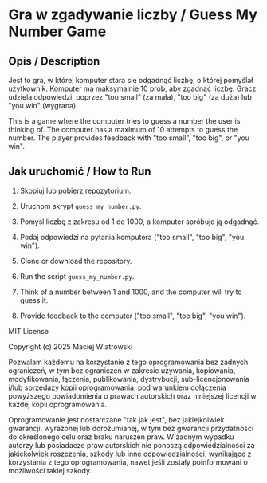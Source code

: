 # Gra w zgadywanie liczby / Guess My Number Game

## Opis / Description

Jest to gra, w której komputer stara się odgadnąć liczbę, o której pomyślał użytkownik. Komputer ma maksymalnie 10 prób, aby zgadnąć liczbę. Gracz udziela odpowiedzi, poprzez "too small" (za mała), "too big" (za duża) lub "you win" (wygrana).

This is a game where the computer tries to guess a number the user is thinking of. The computer has a maximum of 10 attempts to guess the number. The player provides feedback with "too small", "too big", or "you win".

## Jak uruchomić / How to Run

1. Skopiuj lub pobierz repozytorium.
2. Uruchom skrypt `guess_my_number.py`.
3. Pomyśl liczbę z zakresu od 1 do 1000, a komputer spróbuje ją odgadnąć.
4. Podaj odpowiedzi na pytania komputera ("too small", "too big", "you win").


1. Clone or download the repository.
2. Run the script `guess_my_number.py`.
3. Think of a number between 1 and 1000, and the computer will try to guess it.
4. Provide feedback to the computer ("too small", "too big", "you win").

MIT License

Copyright (c) 2025 Maciej Wiatrowski

Pozwalam każdemu na korzystanie z tego oprogramowania bez żadnych ograniczeń, w tym bez ograniczeń w zakresie używania, kopiowania, modyfikowania, łączenia, publikowania, dystrybucji, sub-licencjonowania i/lub sprzedaży kopii oprogramowania, pod warunkiem dołączenia powyższego powiadomienia o prawach autorskich oraz niniejszej licencji w każdej kopii oprogramowania.

Oprogramowanie jest dostarczane "tak jak jest", bez jakiejkolwiek gwarancji, wyrażonej lub dorozumianej, w tym bez gwarancji przydatności do określonego celu oraz braku naruszeń praw. W żadnym wypadku autorzy lub posiadacze praw autorskich nie ponoszą odpowiedzialności za jakiekolwiek roszczenia, szkody lub inne odpowiedzialności, wynikające z korzystania z tego oprogramowania, nawet jeśli zostały poinformowani o możliwości takiej szkody.

